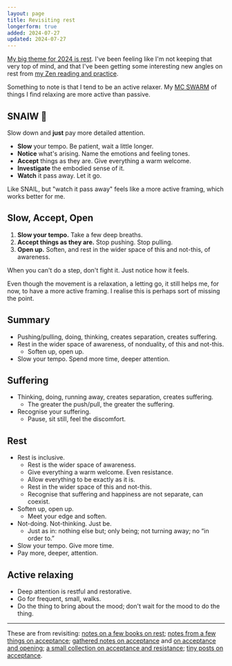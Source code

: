 ```yaml
---
layout: page
title: Revisiting rest
longerform: true
added: 2024-07-27
updated: 2024-07-27
---
```


[My big theme for 2024 is rest](/themes/2024/#practice). I've been feeling like I'm not keeping that very top of mind, and that I've been getting some interesting new angles on rest from [my Zen reading and practice](/thinking/#zen).

Something to note is that I tend to be an active relaxer. My [MC SWARM](/themes/2024/#mcswarm) of things I find relaxing are more active than passive.


## SNAIW 🐌

Slow down and **just** pay more detailed attention.

- **Slow** your tempo. Be patient, wait a little longer.
- **Notice** what's arising. Name the emotions and feeling tones.
- **Accept** things as they are. Give everything a warm welcome.
- **Investigate** the embodied sense of it.
- **Watch** it pass away. Let it go.

Like SNAIL, but "watch it pass away" feels like a more active framing, which works better for me.

## Slow, Accept, Open

1. **Slow your tempo.** Take a few deep breaths.
2. **Accept things as they are.** Stop pushing. Stop pulling.
3. **Open up.** Soften, and rest in the wider space of this and not-this, of awareness.

When you can't do a step, don't fight it. Just notice how it feels.

Even though the movement is a relaxation, a letting go, it still helps me, for now, to have a more active framing. I realise this is perhaps sort of missing the point.

## Summary

- Pushing/pulling, doing, thinking, creates separation, creates suffering.
- Rest in the wider space of awareness, of nonduality, of this and not-this.
    - Soften up, open up.
- Slow your tempo. Spend more time, deeper attention.

## Suffering

- Thinking, doing, running away, creates separation, creates suffering.
    - The greater the push/pull, the greater the suffering.
- Recognise your suffering.
    - Pause, sit still, feel the discomfort.

## Rest

- Rest is inclusive.
    - Rest is the wider space of awareness.
    - Give everything a warm welcome. Even resistance.
    - Allow everything to be exactly as it is.
    - Rest in the wider space of this and not-this.
    - Recognise that suffering and happiness are not separate, can coexist.
- Soften up, open up.
    - Meet your edge and soften.
- Not-doing. Not-thinking. Just be.
    - Just as in: nothing else but; only being; not turning away; no “in order to.”
- Slow your tempo. Give more time.
- Pay more, deeper, attention.

## Active relaxing

- Deep attention is restful and restorative.
- Go for frequent, small, walks.
- Do the thing to bring about the mood; don't wait for the mood to do the thing.

---

These are from revisiting: [notes on a few books on rest](/notes/#rest); [notes from a few things on acceptance](/notes/?s=accept#rest); [gathered notes on acceptance](/thinking/zen/acceptance/) and [on acceptance and opening](/thinking/acceptance-and-opening/); [a small collection on acceptance and resistance](/thinking/acceptance-and-resistance/); [tiny posts on acceptance](/thinking/topics/acceptance/).
